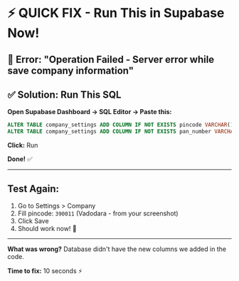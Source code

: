 # ⚡ QUICK FIX - Run This in Supabase Now!

## 🔴 Error: "Operation Failed - Server error while save company information"

## ✅ Solution: Run This SQL

**Open Supabase Dashboard → SQL Editor → Paste this:**

```sql
ALTER TABLE company_settings ADD COLUMN IF NOT EXISTS pincode VARCHAR(10);
ALTER TABLE company_settings ADD COLUMN IF NOT EXISTS pan_number VARCHAR(10);
```

**Click:** Run

**Done!** ✅

---

## Test Again:
1. Go to Settings > Company
2. Fill pincode: `390011` (Vadodara - from your screenshot)
3. Click Save
4. Should work now! 🎉

---

**What was wrong?** Database didn't have the new columns we added in the code.

**Time to fix:** 10 seconds ⚡
